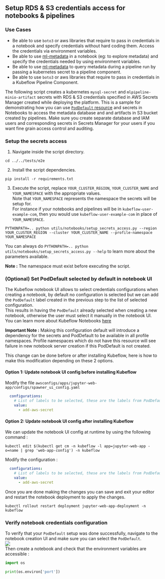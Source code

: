 ## Setup RDS & S3 credentials access for notebooks & pipelines
### Use Cases
- Be able to use `boto3` or aws libraries that require to pass in credentials in a notebook and specify credentials without hard coding them. Access the credentials via environment variables.  
- Be able to use [ml-metadata](https://github.com/google/ml-metadata/blob/master/g3doc/get_started.md) in a notebook (eg: to explore metadata) and specify the credentials needed by using environment variables.
- Be able to use [ml-metadata](https://github.com/google/ml-metadata/blob/master/g3doc/get_started.md) to query metadata during a pipeline run by passing a kubernetes secret to a pipeline component.  
- Be able to use `boto3` or aws libraries that require to pass in credentials in a Kubeflow Pipeline Component. 

The following script creates a kubernetes `mysql-secret` and `mlpipeline-minio-artifact` secrets with RDS & S3 credentials specified in AWS Secrets Manager created while deploying the platform. This is a sample for demonstrating how you can use [`PodDefault` resource](https://github.com/kubeflow/kubeflow/blob/master/components/admission-webhook/README.md) and secrets in Notebooks to access the metadata database and and artifacts in S3 bucket created by pipelines. Make sure you create separate database and IAM users and corresponding secrets in Secrets Manager for your users if you want fine grain access control and auditing.  

### Setup the secrets access
1. Navigate inside the script directory.
```
cd ../../tests/e2e
```
2. Install the script dependencies.
```shell
pip install -r requirements.txt
```
3. Execute the script, replace `YOUR_CLUSTER_REGION`, `YOUR_CLUSTER_NAME` and `YOUR_NAMESPACE` with the appropriate values.  
Note that `YOUR_NAMESPACE` represents the namespace the secrets will be setup for.  
For instance if your notebooks and pipelines will be in `kubeflow-user-example-com`, then you would use `kubeflow-user-example-com` in place of `YOUR_NAMESPACE`.
```shell
PYTHONPATH=.. python utils/notebooks/setup_secrets_access.py --region YOUR_CLUSTER_REGION --cluster YOUR_CLUSTER_NAME --profile-namespace YOUR_NAMESPACE
```  
You can always do `PYTHONPATH=.. python utils/notebooks/setup_secrets_access.py --help` to learn more about the parameters available.    

**Note :** The namespace must exist before executing the script.   

### (Optional) Set PodDefault selected by default in notebook UI  
The Kubeflow notebook UI allows to select credentials configurations when creating a notebook, by default no configuration is selected but we can add the `PodDefault` label created in the previous step to the list of selected configuration.  
This results in having the `PodDefault` already selected when creating a new notebook, otherwise the user must select it manually in the notebook UI.  
You can learn more about Kubeflow Notebooks [here](https://www.kubeflow.org/docs/components/notebooks/quickstart-guide/#detailed-steps)
  
**Important Note :**
Making this configuration default will introduce a dependency for the secrets and PodDefault to be available in all profile namespaces. Profile namespaces which do not have this resource will see failure in new notebook server creation if this PodDefault is not created.

This change can be done before or after installing Kubeflow, here is how to make this modification depending on these 2 options.  

#### **Option 1: Update notebook UI config before installing Kubeflow**
Modify the file `awsconfigs/apps/jupyter-web-app/configs/spawner_ui_config.yaml`
```yaml
  configurations:
    # List of labels to be selected, these are the labels from PodDefaults
    value:
      - add-aws-secret
```  
#### **Option 2: Update notebook UI config after installing Kubeflow**  
We can update the notebook UI config at runtime by using the following command :  
```shel
kubectl edit $(kubectl get cm -n kubeflow -l app=jupyter-web-app -o=name | grep 'web-app-config') -n kubeflow
```  

Modify the configuration :  
```yaml
  configurations:
    # List of labels to be selected, these are the labels from PodDefaults
    value:
      - add-aws-secret
```  
  
Once you are done making the changes you can save and exit your editor and restart the notebook deployment to apply the changes.   

```shell
kubectl rollout restart deployment jupyter-web-app-deployment -n kubeflow
```
### Verify notebook credentials configuration  
To verify that your `PodDefault` setup was done successfully, navigate to the notebook creation UI and make sure you can select the `PodDefault`.  
![](https://user-images.githubusercontent.com/26939775/155630906-0eecf1d9-3fb1-4d01-a85e-1cff46dc37e9.png)  
Then create a notebook and check that the environment variables are accessible :  
```python
import os

print(os.environ['port'])
```  
